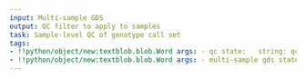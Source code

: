 ```yaml
---
input: Multi-sample GDS
output: QC filter to apply to samples
task: Sample-level QC of genotype call set
tags:
- !!python/object/new:textblob.blob.Word args: - qc state:   string: qc   pos_tag: null
- !!python/object/new:textblob.blob.Word args: - multi-sample gds state:   string: multi-sample gds   pos_tag: null
---
```

